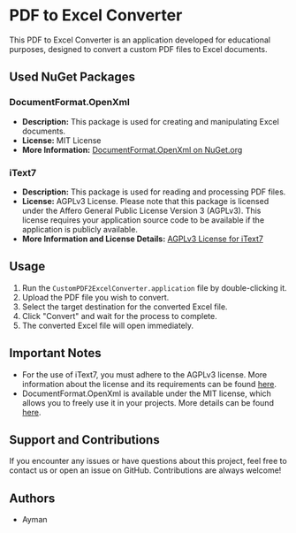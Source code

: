 # PDF to Excel Converter

This PDF to Excel Converter is an application developed for educational purposes, designed to convert a custom PDF files to Excel documents.

## Used NuGet Packages

### DocumentFormat.OpenXml
- **Description:** This package is used for creating and manipulating Excel documents.
- **License:** MIT License
- **More Information:** [DocumentFormat.OpenXml on NuGet.org](https://www.nuget.org/packages/documentformat.openxml)

### iText7
- **Description:** This package is used for reading and processing PDF files.
- **License:** AGPLv3 License. Please note that this package is licensed under the Affero General Public License Version 3 (AGPLv3). This license requires your application source code to be available if the application is publicly available.
- **More Information and License Details:** [AGPLv3 License for iText7](https://itextpdf.com/how-buy/AGPLv3-license)

## Usage

1. Run the `CustomPDF2ExcelConverter.application` file by double-clicking it.
3. Upload the PDF file you wish to convert.
4. Select the target destination for the converted Excel file.
5. Click "Convert" and wait for the process to complete.
6. The converted Excel file will open immediately.

## Important Notes
- For the use of iText7, you must adhere to the AGPLv3 license. More information about the license and its requirements can be found [here](https://itextpdf.com/how-buy/AGPLv3-license).
- DocumentFormat.OpenXml is available under the MIT license, which allows you to freely use it in your projects. More details can be found [here](https://www.nuget.org/packages/documentformat.openxml).

## Support and Contributions

If you encounter any issues or have questions about this project, feel free to contact us or open an issue on GitHub. Contributions are always welcome!

## Authors
- Ayman
